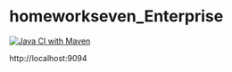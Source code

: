 # homeworkseven_Enterprise
[![Java CI with Maven](https://github.com/Sumplex5577/homeworkseven2_Enterprise-master/actions/workflows/maven.yml/badge.svg)](https://github.com/Sumplex5577/homeworkseven2_Enterprise-master/actions/workflows/maven.yml)

http://localhost:9094


